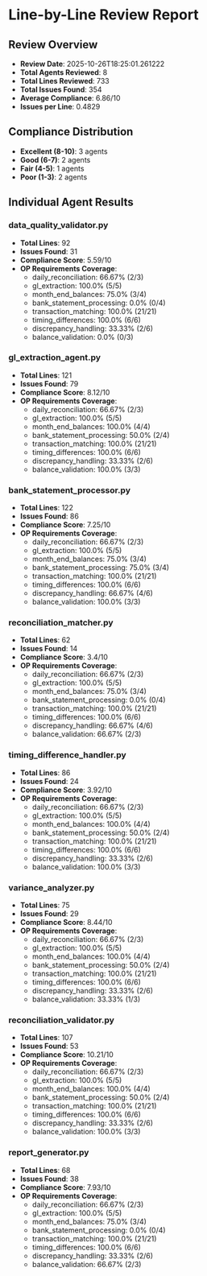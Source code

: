 
# Line-by-Line Review Report

## Review Overview
- **Review Date**: 2025-10-26T18:25:01.261222
- **Total Agents Reviewed**: 8
- **Total Lines Reviewed**: 733
- **Total Issues Found**: 354
- **Average Compliance**: 6.86/10
- **Issues per Line**: 0.4829

## Compliance Distribution
- **Excellent (8-10)**: 3 agents
- **Good (6-7)**: 2 agents
- **Fair (4-5)**: 1 agents
- **Poor (1-3)**: 2 agents

## Individual Agent Results

### data_quality_validator.py
- **Total Lines**: 92
- **Issues Found**: 31
- **Compliance Score**: 5.59/10
- **OP Requirements Coverage**:
  - daily_reconciliation: 66.67% (2/3)
  - gl_extraction: 100.0% (5/5)
  - month_end_balances: 75.0% (3/4)
  - bank_statement_processing: 0.0% (0/4)
  - transaction_matching: 100.0% (21/21)
  - timing_differences: 100.0% (6/6)
  - discrepancy_handling: 33.33% (2/6)
  - balance_validation: 0.0% (0/3)

### gl_extraction_agent.py
- **Total Lines**: 121
- **Issues Found**: 79
- **Compliance Score**: 8.12/10
- **OP Requirements Coverage**:
  - daily_reconciliation: 66.67% (2/3)
  - gl_extraction: 100.0% (5/5)
  - month_end_balances: 100.0% (4/4)
  - bank_statement_processing: 50.0% (2/4)
  - transaction_matching: 100.0% (21/21)
  - timing_differences: 100.0% (6/6)
  - discrepancy_handling: 33.33% (2/6)
  - balance_validation: 100.0% (3/3)

### bank_statement_processor.py
- **Total Lines**: 122
- **Issues Found**: 86
- **Compliance Score**: 7.25/10
- **OP Requirements Coverage**:
  - daily_reconciliation: 66.67% (2/3)
  - gl_extraction: 100.0% (5/5)
  - month_end_balances: 75.0% (3/4)
  - bank_statement_processing: 75.0% (3/4)
  - transaction_matching: 100.0% (21/21)
  - timing_differences: 100.0% (6/6)
  - discrepancy_handling: 66.67% (4/6)
  - balance_validation: 100.0% (3/3)

### reconciliation_matcher.py
- **Total Lines**: 62
- **Issues Found**: 14
- **Compliance Score**: 3.4/10
- **OP Requirements Coverage**:
  - daily_reconciliation: 66.67% (2/3)
  - gl_extraction: 100.0% (5/5)
  - month_end_balances: 75.0% (3/4)
  - bank_statement_processing: 0.0% (0/4)
  - transaction_matching: 100.0% (21/21)
  - timing_differences: 100.0% (6/6)
  - discrepancy_handling: 66.67% (4/6)
  - balance_validation: 66.67% (2/3)

### timing_difference_handler.py
- **Total Lines**: 86
- **Issues Found**: 24
- **Compliance Score**: 3.92/10
- **OP Requirements Coverage**:
  - daily_reconciliation: 66.67% (2/3)
  - gl_extraction: 100.0% (5/5)
  - month_end_balances: 100.0% (4/4)
  - bank_statement_processing: 50.0% (2/4)
  - transaction_matching: 100.0% (21/21)
  - timing_differences: 100.0% (6/6)
  - discrepancy_handling: 33.33% (2/6)
  - balance_validation: 100.0% (3/3)

### variance_analyzer.py
- **Total Lines**: 75
- **Issues Found**: 29
- **Compliance Score**: 8.44/10
- **OP Requirements Coverage**:
  - daily_reconciliation: 66.67% (2/3)
  - gl_extraction: 100.0% (5/5)
  - month_end_balances: 100.0% (4/4)
  - bank_statement_processing: 50.0% (2/4)
  - transaction_matching: 100.0% (21/21)
  - timing_differences: 100.0% (6/6)
  - discrepancy_handling: 33.33% (2/6)
  - balance_validation: 33.33% (1/3)

### reconciliation_validator.py
- **Total Lines**: 107
- **Issues Found**: 53
- **Compliance Score**: 10.21/10
- **OP Requirements Coverage**:
  - daily_reconciliation: 66.67% (2/3)
  - gl_extraction: 100.0% (5/5)
  - month_end_balances: 100.0% (4/4)
  - bank_statement_processing: 50.0% (2/4)
  - transaction_matching: 100.0% (21/21)
  - timing_differences: 100.0% (6/6)
  - discrepancy_handling: 33.33% (2/6)
  - balance_validation: 100.0% (3/3)

### report_generator.py
- **Total Lines**: 68
- **Issues Found**: 38
- **Compliance Score**: 7.93/10
- **OP Requirements Coverage**:
  - daily_reconciliation: 66.67% (2/3)
  - gl_extraction: 100.0% (5/5)
  - month_end_balances: 75.0% (3/4)
  - bank_statement_processing: 0.0% (0/4)
  - transaction_matching: 100.0% (21/21)
  - timing_differences: 100.0% (6/6)
  - discrepancy_handling: 33.33% (2/6)
  - balance_validation: 66.67% (2/3)
